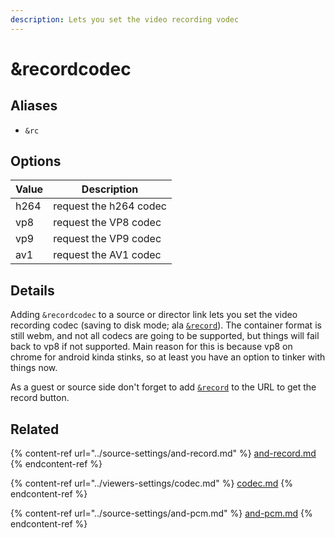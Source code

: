 ```yaml
---
description: Lets you set the video recording vodec
---
```


# \&recordcodec

## Aliases

* `&rc`

## Options

| Value | Description             |
| ----- | ----------------------- |
| h264  | request the h264 codec  |
| vp8   | request the VP8 codec   |
| vp9   | request the VP9 codec   |
| av1   | request the AV1 codec   |

## Details

Adding `&recordcodec` to a source or director link lets you set the video recording codec (saving to disk mode; ala [`&record`](../source-settings/and-record.md)). The container format is still webm, and not all codecs are going to be supported, but things will fail back to vp8 if not supported. Main reason for this is because vp8 on chrome for android kinda stinks, so at least you have an option to tinker with things now.

As a guest or source side don't forget to add [`&record`](../source-settings/and-record.md) to the URL to get the record button.

## Related

{% content-ref url="../source-settings/and-record.md" %}
[and-record.md](../source-settings/and-record.md)
{% endcontent-ref %}

{% content-ref url="../viewers-settings/codec.md" %}
[codec.md](../viewers-settings/codec.md)
{% endcontent-ref %}

{% content-ref url="../source-settings/and-pcm.md" %}
[and-pcm.md](../source-settings/and-pcm.md)
{% endcontent-ref %}
